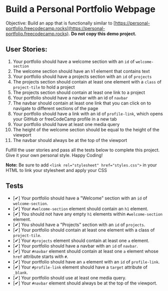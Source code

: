 # Build a Personal Portfolio Webpage

Objective: Build an app that is functionally similar to [https://personal-portfolio.freecodecamp.rocks](https://personal-portfolio.freecodecamp.rocks). **Do not copy this demo project.**

## User Stories:

1.    Your portfolio should have a welcome section with an `id` of `welcome-section`
2.    The welcome section should have an `h`1 element that contains text
3.    Your portfolio should have a projects section with an `id` of `projects`
4.    The projects section should contain at least one element with a `class` of `project-tile` to hold a project
5.    The projects section should contain at least one link to a project
6.    Your portfolio should have a navbar with an id of `navbar`
7.    The navbar should contain at least one link that you can click on to navigate to different sections of the page
8.    Your portfolio should have a link with an id of `profile-link`, which opens your GitHub or freeCodeCamp profile in a new tab
9.    Your portfolio should have at least one media query
10.    The height of the welcome section should be equal to the height of the viewport
11.    The navbar should always be at the top of the viewport

Fulfill the user stories and pass all the tests below to complete this project. Give it your own personal style. Happy Coding!

**Note:** Be sure to add `<link rel="stylesheet" href="styles.css">` in your HTML to link your stylesheet and apply your CSS

## Tests

- [✔] Your portfolio should have a "Welcome" section with an `id` of `welcome-section`.
- [✔] Your `#welcome-section` element should contain an `h1` element.
- [✔] You should not have any empty `h1` elements within `#welcome-section` element.
- [✔] You should have a "Projects" section with an `id` of `projects`.
- [✔] Your portfolio should contain at least one element with a class of `project-tile`.
- [✔] Your `#projects` element should contain at least one `a` element.
- [✔] Your portfolio should have a navbar with an `id` of `navbar`.
- [✔] Your `#navbar` element should contain at least one `a` element whose `href` attribute starts with `#`.
- [✔] Your portfolio should have an `a` element with an `id` of `profile-link`.
- [✔] Your `#profile-link` element should have a `target` attribute of `_blank`.
- [✔] Your portfolio should use at least one media query.
- [✔] Your `#navbar` element should always be at the top of the viewport.